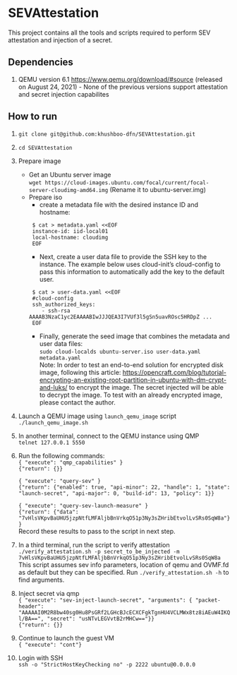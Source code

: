 # SEVAttestation

This project contains all the tools and scripts required to perform SEV attestation and injection of a secret.

## Dependencies
1. QEMU version 6.1 https://www.qemu.org/download/#source (released on August 24, 2021) - None of the previous versions support attestation and secret injection capabilites

## How to run
1. `git clone git@github.com:khushboo-dfn/SEVAttestation.git`
2. `cd SEVAttestation`
3. Prepare image
    - Get an Ubuntu server image  
        `wget https://cloud-images.ubuntu.com/focal/current/focal-server-cloudimg-amd64.img` (Rename it to ubuntu-server.img)
    - Prepare iso  
        - create a metadata file with the desired instance ID and hostname:  
        ```
         $ cat > metadata.yaml <<EOF  
         instance-id: iid-local01  
         local-hostname: cloudimg  
         EOF
         ```
        - Next, create a user data file to provide the SSH key to the instance. The example below uses cloud-init’s cloud-config to pass this information to automatically add the key to the default user.  
        ```
         $ cat > user-data.yaml <<EOF  
         #cloud-config  
         ssh_authorized_keys:  
            - ssh-rsa AAAAB3NzaC1yc2EAAAABIwJJJQEA3I7VUf3l5gSn5uavROsc5HRDpZ ...  
         EOF
         ```
         - Finally, generate the seed image that combines the metadata and user data files:  
        `sudo cloud-localds ubuntu-server.iso user-data.yaml metadata.yaml`  
        Note: In order to test an end-to-end solution for encrypted disk image, following this article: https://opencraft.com/blog/tutorial-encrypting-an-existing-root-partition-in-ubuntu-with-dm-crypt-and-luks/ to encrypt the image. The secret injected will be able to decrypt the image. To test with an already encrypted image, please contact the author.
4. Launch a QEMU image using `launch_qemu_image` script  
    `./launch_qemu_image.sh`
5. In another terminal, connect to the QEMU instance using QMP  
    `telnet 127.0.0.1 5550`
6. Run the following commands:  
    `{ "execute": "qmp_capabilities" }`  
    `{"return": {}}`

    `{ "execute": "query-sev" }`  
    `{"return": {"enabled": true, "api-minor": 22, "handle": 1, "state": "launch-secret", "api-major": 0, "build-id": 13, "policy": 1}}`  
      
    `{ "execute": "query-sev-launch-measure" }`  
    `{"return": {"data": "7vHlsVKpvBaUHU5jzpNtfLMFAljbBnVrkqO51p3Ny3sZHribEtvolLvSRs0SqW8a"}}`  
    Record these results to pass to the script in next step.  
7. In a third terminal, run the script to verify attestation  
    `./verify_attestation.sh -p secret_to_be_injected -m 7vHlsVKpvBaUHU5jzpNtfLMFAljbBnVrkqO51p3Ny3sZHribEtvolLvSRs0SqW8a`  
    This script assumes sev info parameters, location of qemu and OVMF.fd as default but they can be specified. Run `./verify_attestation.sh -h` to find arguments.
8. Inject secret via qmp  
    `{ "execute": "sev-inject-launch-secret",
       "arguments": { "packet-header": "AAAAAI0M2R8bw40sg0Hu8PsGRf2LGHcBJcECXCFgkTgnHU4VCLMWx8tz8iAEuW4IKQl/BA==", "secret": "usNTvLEGVvtB2rMHCw=="}}`  
    `{"return": {}}`  
9. Continue to launch the guest VM  
    `{ "execute": "cont"}`  
10. Login with SSH  
    `ssh -o "StrictHostKeyChecking no" -p 2222 ubuntu@0.0.0.0`
